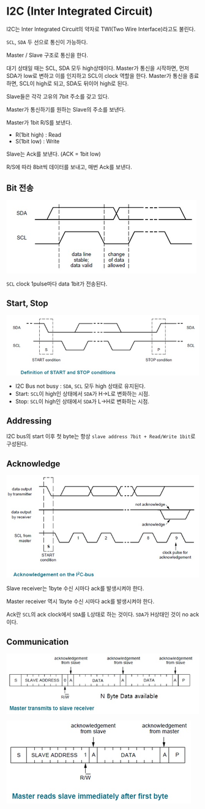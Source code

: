 # I2C (Inter Integrated Circuit)

I2C는 Inter Integrated Circuit의 약자로 TWI(Two Wire Interface)라고도 불린다.

`SCL`, `SDA` 두 선으로 통신이 가능하다.

Master / Slave 구조로 통신을 한다.

대기 상태일 때는 SCL, SDA 모두 high상태이다.
Master가 통신을 시작하면, 먼저 SDA가 low로 변하고 이를 인지하고 SCL이 clock 역할을 한다.
Master가 통신을 종료하면, SCL이 high로 되고, SDA도 뒤이어 high로 된다.

Slave들은 각각 고유의 7bit 주소를 갖고 있다.

Master가 통신하기를 원하는 Slave의 주소를 보낸다.

Master가 1bit R/S를 보낸다.
* R(1bit high) : Read
* S(1bit low) : Write

Slave는 Ack를 보낸다. (ACK = 1bit low)

R/S에 따라 8bit씩 데이터를 보내고, 매번 Ack를 보낸다.

## Bit 전송

![](i2c_bit_sending.jpg)

`SCL` clock 1pulse마다 data 1bit가 전송된다.

## Start, Stop

![](i2c_start_stop.jpg)

* I2C Bus not busy : `SDA`, `SCL` 모두 high 상태로 유지된다.
* Start: `SCL`이 high인 상태에서 `SDA`가 H->L로 변화하는 시점.
* Stop: `SCL`이 high인 상태에서 `SDA`가 L->H로 변화하는 시점.

## Addressing

I2C bus의 start 이후 첫 byte는 항상 `slave address 7bit + Read/Write 1bit`로 구성된다.

## Acknowledge

![](i2c_ack.jpg)

Slave receiver는 1byte 수신 시마다 ack를 발생시켜야 한다.

Master receiver 역시 1byte 수신 시마다 ack를 발생시켜야 한다.

Ack란 `SCL`의 ack clock에서 `SDA`를 L상태로 하는 것이다. `SDA`가 H상태인 것이 no ack이다.

## Communication

![](i2c_master_to_slave.jpg)

![](i2c_slave_to_master.jpg)
